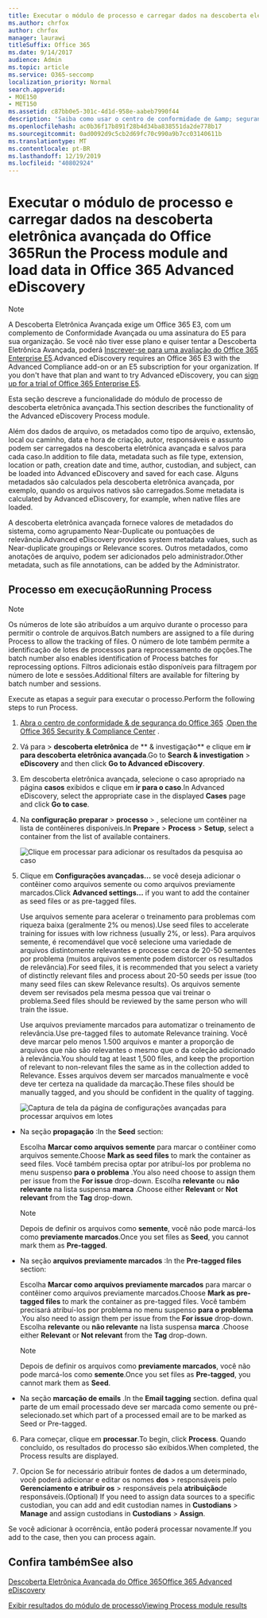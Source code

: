 ```yaml
---
title: Executar o módulo de processo e carregar dados na descoberta eletrônica avançada do Office 365
ms.author: chrfox
author: chrfox
manager: laurawi
titleSuffix: Office 365
ms.date: 9/14/2017
audience: Admin
ms.topic: article
ms.service: O365-seccomp
localization_priority: Normal
search.appverid:
- MOE150
- MET150
ms.assetid: c87bb0e5-301c-4d1d-958e-aabeb7990f44
description: 'Saiba como usar o centro de conformidade de &amp; segurança do Office 365 para acessar a descoberta eletrônica avançada do Office 365 e executar o módulo de processo para um caso.  '
ms.openlocfilehash: ac0b36f17b891f28b4d34ba838551da2de778b17
ms.sourcegitcommit: 0ad0092d9c5cb2d69fc70c990a9b7cc03140611b
ms.translationtype: MT
ms.contentlocale: pt-BR
ms.lasthandoff: 12/19/2019
ms.locfileid: "40802924"
---
```

# <a name="run-the-process-module-and-load-data-in-office-365-advanced-ediscovery"></a><span data-ttu-id="73a02-103">Executar o módulo de processo e carregar dados na descoberta eletrônica avançada do Office 365</span><span class="sxs-lookup"><span data-stu-id="73a02-103">Run the Process module and load data in Office 365 Advanced eDiscovery</span></span>

> [!NOTE]
> <span data-ttu-id="73a02-p101">A Descoberta Eletrônica Avançada exige um Office 365 E3, com um complemento de Conformidade Avançada ou uma assinatura do E5 para sua organização. Se você não tiver esse plano e quiser tentar a Descoberta Eletrônica Avançada, poderá [Inscrever-se para uma avaliação do Office 365 Enterprise E5](https://go.microsoft.com/fwlink/p/?LinkID=698279).</span><span class="sxs-lookup"><span data-stu-id="73a02-p101">Advanced eDiscovery requires an Office 365 E3 with the Advanced Compliance add-on or an E5 subscription for your organization. If you don't have that plan and want to try Advanced eDiscovery, you can [sign up for a trial of Office 365 Enterprise E5](https://go.microsoft.com/fwlink/p/?LinkID=698279).</span></span> 
  
<span data-ttu-id="73a02-106">Esta seção descreve a funcionalidade do módulo de processo de descoberta eletrônica avançada.</span><span class="sxs-lookup"><span data-stu-id="73a02-106">This section describes the functionality of the Advanced eDiscovery Process module.</span></span> 
  
<span data-ttu-id="73a02-107">Além dos dados de arquivo, os metadados como tipo de arquivo, extensão, local ou caminho, data e hora de criação, autor, responsáveis e assunto podem ser carregados na descoberta eletrônica avançada e salvos para cada caso.</span><span class="sxs-lookup"><span data-stu-id="73a02-107">In addition to file data, metadata such as file type, extension, location or path, creation date and time, author, custodian, and subject, can be loaded into Advanced eDiscovery and saved for each case.</span></span> <span data-ttu-id="73a02-108">Alguns metadados são calculados pela descoberta eletrônica avançada, por exemplo, quando os arquivos nativos são carregados.</span><span class="sxs-lookup"><span data-stu-id="73a02-108">Some metadata is calculated by Advanced eDiscovery, for example, when native files are loaded.</span></span> 
  
<span data-ttu-id="73a02-109">A descoberta eletrônica avançada fornece valores de metadados do sistema, como agrupamento Near-Duplicate ou pontuações de relevância.</span><span class="sxs-lookup"><span data-stu-id="73a02-109">Advanced eDiscovery provides system metadata values, such as Near-duplicate groupings or Relevance scores.</span></span> <span data-ttu-id="73a02-110">Outros metadados, como anotações de arquivo, podem ser adicionados pelo administrador.</span><span class="sxs-lookup"><span data-stu-id="73a02-110">Other metadata, such as file annotations, can be added by the Administrator.</span></span> 
  
## <a name="running-process"></a><span data-ttu-id="73a02-111">Processo em execução</span><span class="sxs-lookup"><span data-stu-id="73a02-111">Running Process</span></span>

> [!NOTE]
> <span data-ttu-id="73a02-112">Os números de lote são atribuídos a um arquivo durante o processo para permitir o controle de arquivos.</span><span class="sxs-lookup"><span data-stu-id="73a02-112">Batch numbers are assigned to a file during Process to allow the tracking of files.</span></span> <span data-ttu-id="73a02-113">O número de lote também permite a identificação de lotes de processos para reprocessamento de opções.</span><span class="sxs-lookup"><span data-stu-id="73a02-113">The batch number also enables identification of Process batches for reprocessing options.</span></span> <span data-ttu-id="73a02-114">Filtros adicionais estão disponíveis para filtragem por número de lote e sessões.</span><span class="sxs-lookup"><span data-stu-id="73a02-114">Additional filters are available for filtering by batch number and sessions.</span></span> 
  
<span data-ttu-id="73a02-115">Execute as etapas a seguir para executar o processo.</span><span class="sxs-lookup"><span data-stu-id="73a02-115">Perform the following steps to run Process.</span></span>
  
1. <span data-ttu-id="73a02-116">[Abra o centro de conformidade &amp; de segurança do Office 365](go-to-the-securitycompliance-center.md) .</span><span class="sxs-lookup"><span data-stu-id="73a02-116">[Open the Office 365 Security &amp; Compliance Center](go-to-the-securitycompliance-center.md) .</span></span> 
    
2. <span data-ttu-id="73a02-117">Vá para \> **descoberta eletrônica** de \*\* &amp; investigação\*\* e clique em **ir para descoberta eletrônica avançada**.</span><span class="sxs-lookup"><span data-stu-id="73a02-117">Go to **Search &amp; investigation** \> **eDiscovery** and then click **Go to Advanced eDiscovery**.</span></span>
    
3. <span data-ttu-id="73a02-118">Em descoberta eletrônica avançada, selecione o caso apropriado na página **casos** exibidos e clique em **ir para o caso**.</span><span class="sxs-lookup"><span data-stu-id="73a02-118">In Advanced eDiscovery, select the appropriate case in the displayed **Cases** page and click **Go to case**.</span></span>
    
4. <span data-ttu-id="73a02-119">Na **configuração** **preparar** \> **processo** \> , selecione um contêiner na lista de contêineres disponíveis.</span><span class="sxs-lookup"><span data-stu-id="73a02-119">In **Prepare** \> **Process** \> **Setup**, select a container from the list of available containers.</span></span>
    
    ![Clique em processar para adicionar os resultados da pesquisa ao caso](media/50bdc55c-d378-4881-b302-31ef785fa359.png)
  
5. <span data-ttu-id="73a02-121">Clique em **Configurações avançadas...** se você deseja adicionar o contêiner como arquivos semente ou como arquivos previamente marcados.</span><span class="sxs-lookup"><span data-stu-id="73a02-121">Click **Advanced settings...** if you want to add the container as seed files or as pre-tagged files.</span></span> 
    
    <span data-ttu-id="73a02-122">Use arquivos semente para acelerar o treinamento para problemas com riqueza baixa (geralmente 2% ou menos).</span><span class="sxs-lookup"><span data-stu-id="73a02-122">Use seed files to accelerate training for issues with low richness (usually 2%, or less).</span></span> <span data-ttu-id="73a02-123">Para arquivos semente, é recomendável que você selecione uma variedade de arquivos distintomente relevantes e processe cerca de 20-50 sementes por problema (muitos arquivos semente podem distorcer os resultados de relevância).</span><span class="sxs-lookup"><span data-stu-id="73a02-123">For seed files, it is recommended that you select a variety of distinctly relevant files and process about 20-50 seeds per issue (too many seed files can skew Relevance results).</span></span> <span data-ttu-id="73a02-124">Os arquivos semente devem ser revisados pela mesma pessoa que vai treinar o problema.</span><span class="sxs-lookup"><span data-stu-id="73a02-124">Seed files should be reviewed by the same person who will train the issue.</span></span>
    
    <span data-ttu-id="73a02-125">Use arquivos previamente marcados para automatizar o treinamento de relevância.</span><span class="sxs-lookup"><span data-stu-id="73a02-125">Use pre-tagged files to automate Relevance training.</span></span> <span data-ttu-id="73a02-126">Você deve marcar pelo menos 1.500 arquivos e manter a proporção de arquivos que não são relevantes o mesmo que o da coleção adicionado à relevância.</span><span class="sxs-lookup"><span data-stu-id="73a02-126">You should tag at least 1,500 files, and keep the proportion of relevant to non-relevant files the same as in the collection added to Relevance.</span></span> <span data-ttu-id="73a02-127">Esses arquivos devem ser marcados manualmente e você deve ter certeza na qualidade da marcação.</span><span class="sxs-lookup"><span data-stu-id="73a02-127">These files should be manually tagged, and you should be confident in the quality of tagging.</span></span>
    
    ![Captura de tela da página de configurações avançadas para processar arquivos em lotes](media/3c25cb78-4484-41e5-bd34-3753c7ab6cf2.jpg)
  
  - <span data-ttu-id="73a02-129">Na seção **propagação** :</span><span class="sxs-lookup"><span data-stu-id="73a02-129">In the **Seed** section:</span></span> 
    
    <span data-ttu-id="73a02-130">Escolha **Marcar como arquivos semente** para marcar o contêiner como arquivos semente.</span><span class="sxs-lookup"><span data-stu-id="73a02-130">Choose **Mark as seed files** to mark the container as seed files.</span></span> <span data-ttu-id="73a02-131">Você também precisa optar por atribuí-los por problema no menu suspenso **para o problema** .</span><span class="sxs-lookup"><span data-stu-id="73a02-131">You also need choose to assign them per issue from the **For issue** drop-down.</span></span> <span data-ttu-id="73a02-132">Escolha **relevante** ou **não relevante** na lista suspensa **marca** .</span><span class="sxs-lookup"><span data-stu-id="73a02-132">Choose either **Relevant** or **Not relevant** from the **Tag** drop-down.</span></span> 
    
    > [!NOTE]
    > <span data-ttu-id="73a02-133">Depois de definir os arquivos como **semente**, você não pode marcá-los como **previamente marcados**.</span><span class="sxs-lookup"><span data-stu-id="73a02-133">Once you set files as **Seed**, you cannot mark them as **Pre-tagged**.</span></span> 
  
  - <span data-ttu-id="73a02-134">Na seção **arquivos previamente marcados** :</span><span class="sxs-lookup"><span data-stu-id="73a02-134">In the **Pre-tagged files** section:</span></span> 
    
    <span data-ttu-id="73a02-135">Escolha **Marcar como arquivos previamente marcados** para marcar o contêiner como arquivos previamente marcados.</span><span class="sxs-lookup"><span data-stu-id="73a02-135">Choose **Mark as pre-tagged files** to mark the container as pre-tagged files.</span></span> <span data-ttu-id="73a02-136">Você também precisará atribuí-los por problema no menu suspenso **para o problema** .</span><span class="sxs-lookup"><span data-stu-id="73a02-136">You also need to assign them per issue from the **For issue** drop-down.</span></span> <span data-ttu-id="73a02-137">Escolha **relevante** ou **não relevante** na lista suspensa **marca** .</span><span class="sxs-lookup"><span data-stu-id="73a02-137">Choose either **Relevant** or **Not relevant** from the **Tag** drop-down.</span></span> 
    
    > [!NOTE]
    > <span data-ttu-id="73a02-138">Depois de definir os arquivos como **previamente marcados**, você não pode marcá-los como **semente**.</span><span class="sxs-lookup"><span data-stu-id="73a02-138">Once you set files as **Pre-tagged**, you cannot mark them as **Seed**.</span></span> 
  
  - <span data-ttu-id="73a02-139">Na seção **marcação de emails** .</span><span class="sxs-lookup"><span data-stu-id="73a02-139">In the **Email tagging** section.</span></span> <span data-ttu-id="73a02-140">defina qual parte de um email processado deve ser marcada como semente ou pré-selecionado.</span><span class="sxs-lookup"><span data-stu-id="73a02-140">set which part of a processed email are to be marked as Seed or Pre-tagged.</span></span> 
    
6. <span data-ttu-id="73a02-141">Para começar, clique em **processar**.</span><span class="sxs-lookup"><span data-stu-id="73a02-141">To begin, click **Process**.</span></span> <span data-ttu-id="73a02-142">Quando concluído, os resultados do processo são exibidos.</span><span class="sxs-lookup"><span data-stu-id="73a02-142">When completed, the Process results are displayed.</span></span>
    
7. <span data-ttu-id="73a02-143">Opcion Se for necessário atribuir fontes de dados a um determinado, você poderá adicionar e editar os nomes **dos** \> responsáveis pelo **Gerenciamento** **e atribuir os** \> responsáveis pela **atribuição**de responsáveis.</span><span class="sxs-lookup"><span data-stu-id="73a02-143">(Optional) If you need to assign data sources to a specific custodian, you can add and edit custodian names in **Custodians** \> **Manage** and assign custodians in **Custodians** \> **Assign**.</span></span> 
    
<span data-ttu-id="73a02-144">Se você adicionar à ocorrência, então poderá processar novamente.</span><span class="sxs-lookup"><span data-stu-id="73a02-144">If you add to the case, then you can process again.</span></span>
  
## <a name="see-also"></a><span data-ttu-id="73a02-145">Confira também</span><span class="sxs-lookup"><span data-stu-id="73a02-145">See also</span></span>

[<span data-ttu-id="73a02-146">Descoberta Eletrônica Avançada do Office 365</span><span class="sxs-lookup"><span data-stu-id="73a02-146">Office 365 Advanced eDiscovery</span></span>](office-365-advanced-ediscovery.md)
  
[<span data-ttu-id="73a02-147">Exibir resultados do módulo de processo</span><span class="sxs-lookup"><span data-stu-id="73a02-147">Viewing Process module results</span></span>](view-process-module-results-in-advanced-ediscovery.md)

